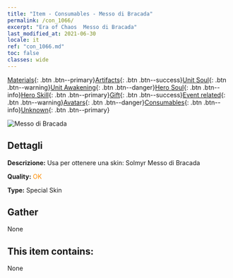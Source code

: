 ```yaml
---
title: "Item - Consumables - Messo di Bracada"
permalink: /con_1066/
excerpt: "Era of Chaos  Messo di Bracada"
last_modified_at: 2021-06-30
locale: it
ref: "con_1066.md"
toc: false
classes: wide
---
```

 [Materials](/ItemsIT/){: .btn .btn--primary}[Artifacts](/ItemsIT/Artifacts/){: .btn .btn--success}[Unit Soul](/ItemsIT/UnitSoul/){: .btn .btn--warning}[Unit Awakening](/ItemsIT/UnitAwakening/){: .btn .btn--danger}[Hero Soul](/ItemsIT/HeroSoul/){: .btn .btn--info}[Hero Skill](/ItemsIT/HeroSkill/){: .btn .btn--primary}[Gift](/ItemsIT/Gift/){: .btn .btn--success}[Event related](/ItemsIT/Events/){: .btn .btn--warning}[Avatars](/ItemsIT/Avatars/){: .btn .btn--danger}[Consumables](/ItemsIT/Consumables/){: .btn .btn--info}[Unknown](/ItemsIT/Unknown/){: .btn .btn--primary}

 ![Messo di Bracada](/images/h/h_Solmyr4.jpg)

## Dettagli
 **Descrizione:** Usa per ottenere una skin: Solmyr Messo di Bracada

 **Quality:** <span style="color: #FF8C00">OK</span>

 **Type:** Special Skin

## Gather

  None

## This item contains:

  None

